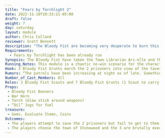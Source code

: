 ```yaml
---
title: "Fears by Torchlight 2"
date: 2022-11-10T10:33:21-05:00
draft: false
weight: 7
day: saturday
layout: module
author: Chris Colland
reviewer: Scott Bennett
description: "The Bloody Fist are becoming very desperate to burn this town ashes! If nothing works this time then they will invoke the Ritual of Fire, preparations have already begun but this is a chaotic ditch effort. Unlike last time, they already came into town with prisoners they intend to execute."
Requirements: 
  - Fears by Torchlight has been already run
Synopsis: The Bloody Fist have taken the Town Librarian Ari-elle and the Mayors best friend also town drunk Thorum captive. They intend to execute them publicly if the PCs don’t surrender immediately. But this is also a distraction for another attempt to burn the town again. So the players are faced with a hard choice let the town burn or try to save 2 of the townsfolk from permanent death.
Running_Notes: This module is a chaotic no-win scenario for the characters. They must make a choice between the lives of 2 of the NPC townsfolk or stopping the Bloody Fist Scouts from burning down the town. This is like the earlier module “Fears by Torchlight”, but a different tactic is used. A distraction at the tavern gives the 2 scouts more chances to burn 6 new buildings and break the townsfolks spirits. If the buildings are burnt the townsfolk’s morale will be completely broken. If the town is saved, they will be much happier with only 2 people dying as a result, then losing their homes, a selfish choice but it is thematic for Dwarves to be greedy and selfish for their own gain. Also, one is just a drunk, who cares about him
Hook: 3 Bloody Fist Grunts march the 2 prisoners into view of the tavern, force them to their knees and call the PCs out.
Rumors: “The patrols have been increasing at night as of late. Something marches in under the cover of darkness. For what purpose, only a sinister feel behind it. Why use torches at night when the moon provides a perfect veil for criminal activities. I have noticed more trees missing branches around the town lately, freshly cut too. I thought only the Dwarves of Stonewood understood the way to harvest them. But this seems crude and hasty ~Black Leaf, The Anvil Remembers Stonewood"
Number_of_Cast_Members: All
Roles: 3 Bloody Fist Scouts and 7 Bloody Fist Grunts (1 Scout to carry torches and 2 Grunts to guard them per team), Ari-elle Startear, Throum Fairoak
Props: 
 - Bloody Fist Banners
 - War Horn
 - Torch (Glow stick around weapons)
 - “Oil” Jugs for fuel
treasure: 
 - Gems, Evaluate Items, Coins
Outcomes:
 - The players attempt to save the 2 prisoners but fail to get to them before the death poison has got to their heart while talking. However, they can still save the town.
 - The players choose the town of Stonewood and the 3 are brutally executed without hope of resurrection. But they are free to engage the remaining Scouts trying to burn down the town to save everyone else
---
```




















